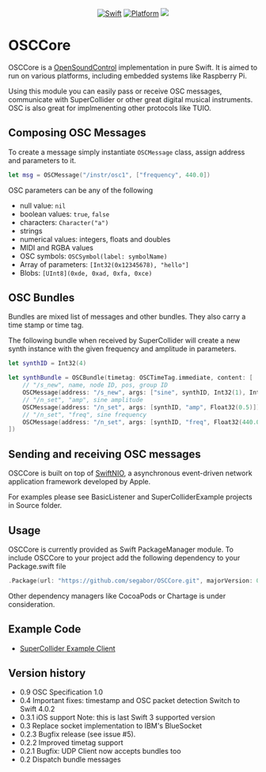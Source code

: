 <div align="center">
    <a href="https://swift.org"><img src="https://img.shields.io/badge/Swift-4.2.1-orange.svg?style=flat" alt="Swift" /></a>
    <a href="https://swift.org"><img src="https://img.shields.io/badge/Platforms-macOS%20--%20iOS%20--%20Linux-lightgray.svg?style=flat" alt="Platform" /></a>
    <a href="https://travis-ci.org/segabor/OSCCore" alt="Travis"><img src="https://travis-ci.org/segabor/OSCCore.svg?branch=master"></a>
</div>

# OSCCore

OSCCore is a [OpenSoundControl](http://opensoundcontrol.org/spec-1_0) implementation in pure Swift. It is aimed to run on various platforms, including embedded systems like Raspberry Pi.

Using this module you can easily pass or receive OSC messages, communicate with SuperCollider or other great digital musical instruments.
OSC is also great for implmenenting other protocols like TUIO.

## Composing OSC Messages

To create a message simply instantiate `OSCMessage` class, assign address and parameters to it.

```swift
let msg = OSCMessage("/instr/osc1", ["frequency", 440.0])
```

OSC parameters can be any of the following
- null value: `nil`
- boolean values: `true`, `false`
- characters: `Character("a")`
- strings
- numerical values: integers, floats and doubles
- MIDI and RGBA values
- OSC symbols: `OSCSymbol(label: symbolName)`
- Array of parameters: `[Int32(0x12345678), "hello"]`
- Blobs: `[UInt8](0xde, 0xad, 0xfa, 0xce)`

## OSC Bundles

Bundles are mixed list of messages and other bundles. They also carry a time stamp or time tag.

The following bundle when received by SuperCollider will create a new synth instance with the given frequency and amplitude in parameters.

```swift
let synthID = Int32(4)

let synthBundle = OSCBundle(timetag: OSCTimeTag.immediate, content: [
    // "/s_new", name, node ID, pos, group ID
    OSCMessage(address: "/s_new", args: ["sine", synthID, Int32(1), Int32(1)]),
    // "/n_set", "amp", sine amplitude
    OSCMessage(address: "/n_set", args: [synthID, "amp", Float32(0.5)]),
    // "/n_set", "freq", sine frequency
    OSCMessage(address: "/n_set", args: [synthID, "freq", Float32(440.0)])
])
```

## Sending and receiving OSC messages

OSCCore is built on top of [SwiftNIO](https://github.com/apple/swift-nio), a asynchronous event-driven network application framework developed by Apple.

For examples please see BasicListener and SuperColliderExample projects in Source folder.

## Usage

OSCCore is currently provided as Swift PackageManager module. To include OSCCore to your project add the following dependency to your Package.swift file

```swift
.Package(url: "https://github.com/segabor/OSCCore.git", majorVersion: 0)
```

Other dependency managers like CocoaPods or Chartage is under consideration.

## Example Code

- [SuperCollider Example Client](https://github.com/segabor/SCClient)

## Version history

- 0.9 OSC Specification 1.0
- 0.4 Important fixes: timestamp and OSC packet detection
  Switch to Swift 4.0.2
- 0.3.1 iOS support
  Note: this is last Swift 3 supported version
- 0.3 Replace socket implementation to IBM's BlueSocket
- 0.2.3 Bugfix release (see issue #5).
- 0.2.2 Improved timetag support
- 0.2.1 Bugfix: UDP Client now accepts bundles too
- 0.2 Dispatch bundle messages

